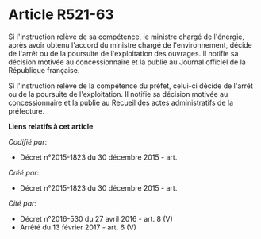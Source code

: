 # Article R521-63

Si l'instruction relève de sa compétence, le ministre chargé de l'énergie, après avoir obtenu l'accord du ministre chargé de
l'environnement, décide de l'arrêt ou de la poursuite de l'exploitation des ouvrages. Il notifie sa décision motivée au
concessionnaire et la publie au Journal officiel de la République française.

Si l'instruction relève de la compétence du préfet, celui-ci décide de l'arrêt ou de la poursuite de l'exploitation. Il
notifie sa décision motivée au concessionnaire et la publie au Recueil des actes administratifs de la préfecture.

**Liens relatifs à cet article**

_Codifié par_:

  - Décret n°2015-1823 du 30 décembre 2015 - art.

_Créé par_:

  - Décret n°2015-1823 du 30 décembre 2015 - art.

_Cité par_:

  - Décret n°2016-530 du 27 avril 2016 - art. 8 (V)
  - Arrêté du 13 février 2017 - art. 6 (V)
